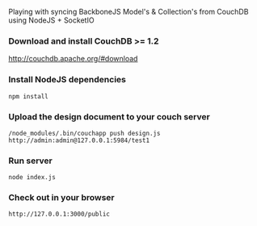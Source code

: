Playing with syncing BackboneJS Model's & Collection's from CouchDB using NodeJS + SocketIO

### Download and install CouchDB >= 1.2
http://couchdb.apache.org/#download

### Install NodeJS dependencies
```
npm install
```

### Upload the design document to your couch server
```
/node_modules/.bin/couchapp push design.js http://admin:admin@127.0.0.1:5984/test1
```

### Run server
```
node index.js
```

### Check out in your browser
```
http://127.0.0.1:3000/public
```